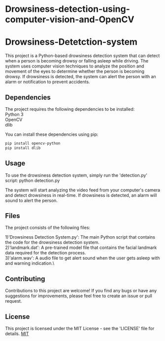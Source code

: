 # Drowsiness-detection-using-computer-vision-and-OpenCV

# Drowsiness-Detetction-system
This project is a Python-based drowsiness detection system that can detect when a person is becoming drowsy or falling asleep while driving. The system uses computer vision techniques to analyze the position and movement of the eyes to determine whether the person is becoming drowsy. If drowsiness is detected, the system can alert the person with an alarm or notification to prevent accidents.

## Dependencies

The project requires the following dependencies to be installed:\
Python 3\
OpenCV\
dlib

You can install these dependencies using pip:
```bash
pip install opencv-python
pip install dlib

```
## Usage

To use the drowsiness detection system, simply run the 'detection.py' script:
python detection.py

The system will start analyzing the video feed from your computer's camera and detect drowsiness in real-time. If drowsiness is detected, an alarm will sound to alert the person.

## Files

The project consists of the following files:

1)'Drowsiness Detection System.py': The main Python script that contains the code for the drowsiness detection system.\
2)'landmark.dat': A pre-trained model file that contains the facial landmark data required for the detection process.\
3)'alarm.wav': A audio file to get alert sound when the user gets asleep with and warning indication.\

## Contributing
Contributions to this project are welcome! If you find any bugs or have any suggestions for improvements, please feel free to create an issue or pull request.

## License
This project is licensed under the MIT License - see the 'LICENSE' file for details.
[MIT](https://choosealicense.com/licenses/mit/)
